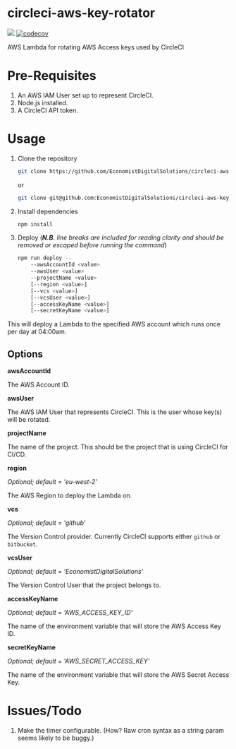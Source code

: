 # circleci-aws-key-rotator

[![](https://img.shields.io/circleci/project/github/EconomistDigitalSolutions/circleci-aws-key-rotator/master.svg)](https://circleci.com/gh/EconomistDigitalSolutions/circleci-aws-key-rotator)
[![codecov](https://codecov.io/gh/EconomistDigitalSolutions/circleci-aws-key-rotator/branch/master/graph/badge.svg)](https://codecov.io/gh/EconomistDigitalSolutions/circleci-aws-key-rotator)

AWS Lambda for rotating AWS Access keys used by CircleCI

# Pre-Requisites
1. An AWS IAM User set up to represent CircleCI.
2. Node.js installed.
3. A CircleCI API token.

# Usage
1. Clone the repository

    ```bash
    git clone https://github.com/EconomistDigitalSolutions/circleci-aws-key-rotator.git
    ```

    or

    ```bash
    git clone git@github.com:EconomistDigitalSolutions/circleci-aws-key-rotator.git
    ```

2. Install dependencies

    ```bash
    npm install
    ```

3. Deploy (***N.B.** line breaks are included for reading clarity and should be removed or escaped before running the command*)

    ```bash
    npm run deploy -- 
        --awsAccountId <value> 
        --awsUser <value> 
        --projectName <value>
        [--region <value>] 
        [--vcs <value>] 
        [--vcsUser <value>]
        [--accessKeyName <value>] 
        [--secretKeyName <value>]
    ```
This will deploy a Lambda to the specified AWS account which runs once per day at 04:00am.

## Options
**awsAccountId**

The AWS Account ID.

**awsUser**

The AWS IAM User that represents CircleCI. This is the user whose key(s) will be rotated.

**projectName**

The name of the project. This should be the project that is using CircleCI for CI/CD.

**region** 

*Optional; default = 'eu-west-2'*

The AWS Region to deploy the Lambda on.

**vcs** 

*Optional; default = 'github'*

The Version Control provider. Currently CircleCI supports either `github` or `bitbucket`.

**vcsUser** 

*Optional; default = 'EconomistDigitalSolutions'*

The Version Control User that the project belongs to.

**accessKeyName**

*Optional; default = 'AWS_ACCESS_KEY_ID'*

The name of the environment variable that will store the AWS Access Key ID.

**secretKeyName**

*Optional; default = 'AWS_SECRET_ACCESS_KEY'*

The name of the environment variable that will store the AWS Secret Access Key.

# Issues/Todo
1. Make the timer configurable. (How? Raw cron syntax as a string param seems likely to be buggy.)